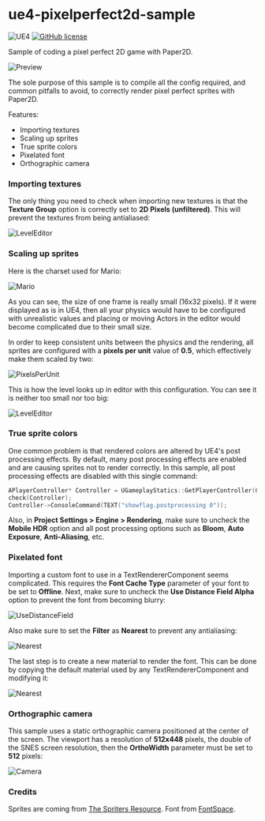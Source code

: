 # ue4-pixelperfect2d-sample

![UE4](https://img.shields.io/badge/UE4-4.25+-blue)
[![GitHub license](https://img.shields.io/badge/license-MIT-blue.svg)](https://raw.githubusercontent.com/Nauja/ue4-jetpack-sample/master/LICENSE)

Sample of coding a pixel perfect 2D game with Paper2D.

![Preview](https://github.com/Nauja/ue4-pixelperfect2d-sample/raw/master/docs/preview.gif)

The sole purpose of this sample is to compile all the config required, and common
pitfalls to avoid, to correctly render pixel perfect sprites with Paper2D.

Features:
  * Importing textures
  * Scaling up sprites
  * True sprite colors
  * Pixelated font
  * Orthographic camera

### Importing textures

The only thing you need to check when importing new textures is that the **Texture Group** option is correctly set to
**2D Pixels (unfiltered)**. This will prevent the textures from being antialiased:

![LevelEditor](https://github.com/Nauja/ue4-pixelperfect2d-sample/raw/master/docs/editor-texturegroup.png)

### Scaling up sprites

Here is the charset used for Mario:

![Mario](https://github.com/Nauja/ue4-pixelperfect2d-sample/raw/master/Content/Textures/T_Mario.png)

As you can see, the size of one frame is really small (16x32 pixels). If it were displayed as is
in UE4, then all your physics would have to be configured with unrealistic values and placing or moving
Actors in the editor would become complicated due to their small size.

In order to keep consistent units between the physics and the rendering, all sprites are configured with a **pixels per unit** value of **0.5**, which effectively make them scaled by two:

![PixelsPerUnit](https://github.com/Nauja/ue4-pixelperfect2d-sample/raw/master/docs/editor-pixelsperunit.png)

This is how the level looks up in editor with this configuration. You can see it is neither too small nor too big:

![LevelEditor](https://github.com/Nauja/ue4-pixelperfect2d-sample/raw/master/docs/editor-preview.png)

### True sprite colors

One common problem is that rendered colors are altered by UE4's post processing effects.
By default, many post processing effects are enabled and are causing sprites
not to render correctly. In this sample, all post processing effects are disabled
with this single command:

```cpp
APlayerController* Controller = UGameplayStatics::GetPlayerController(GetWorld(), 0);
check(Controller);
Controller->ConsoleCommand(TEXT("showflag.postprocessing 0"));
```

Also, in **Project Settings > Engine > Rendering**, make sure to uncheck the **Mobile HDR** option and all post processing options such as **Bloom**, **Auto Exposure**, **Anti-Aliasing**, etc.

### Pixelated font

Importing a custom font to use in a TextRendererComponent seems complicated. This requires
the **Font Cache Type** parameter of your font to be set to **Offline**. Next, make
sure to uncheck the **Use Distance Field Alpha** option to prevent the font from becoming blurry:

![UseDistanceField](https://github.com/Nauja/ue4-pixelperfect2d-sample/raw/master/docs/editor-usedistancefield.png)

Also make sure to set the **Filter** as **Nearest** to prevent any antialiasing:

![Nearest](https://github.com/Nauja/ue4-pixelperfect2d-sample/raw/master/docs/editor-nearest.png)

The last step is to create a new material to render the font. This can be done by copying the default material
used by any TextRendererComponent and modifying it:

![Nearest](https://github.com/Nauja/ue4-pixelperfect2d-sample/raw/master/docs/editor-fontmaterial.png)

### Orthographic camera

This sample uses a static orthographic camera positioned at the center of the screen. The viewport has a resolution of
**512x448** pixels, the double of the SNES screen resolution, then the **OrthoWidth** parameter must be set to **512** pixels:

![Camera](https://github.com/Nauja/ue4-pixelperfect2d-sample/raw/master/docs/editor-camera.png)

### Credits

Sprites are coming from [The Spriters Resource](https://www.spriters-resource.com/).
Font from [FontSpace](https://www.fontspace.com/atlantis-international-font-f31357).
